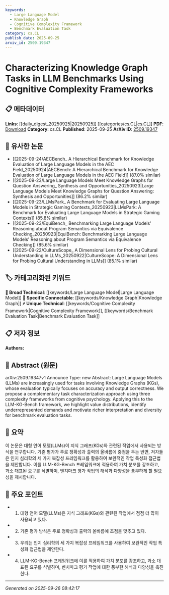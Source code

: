 ```yaml
---
keywords:
  - Large Language Model
  - Knowledge Graph
  - Cognitive Complexity Framework
  - Benchmark Evaluation Task
category: cs.CL
publish_date: 2025-09-25
arxiv_id: 2509.19347
---
```


<!-- KEYWORD_LINKING_METADATA:
{
  "processed_timestamp": "2025-09-26T08:42:17.221722",
  "vocabulary_version": "1.0",
  "selected_keywords": [
    "Large Language Model",
    "Knowledge Graph",
    "Cognitive Complexity Framework",
    "Benchmark Evaluation Task"
  ],
  "rejected_keywords": [],
  "similarity_scores": {
    "Large Language Model": 0.8,
    "Knowledge Graph": 0.85,
    "Cognitive Complexity Framework": 0.7,
    "Benchmark Evaluation Task": 0.65
  },
  "extraction_method": "AI_prompt_based",
  "budget_applied": true,
  "candidates_json": {
    "candidates": [
      {
        "surface": "Large Language Models",
        "canonical": "Large Language Model",
        "aliases": [
          "LLMs"
        ],
        "category": "broad_technical",
        "rationale": "Large Language Models are central to the paper's discussion and connect well with existing broad technical concepts.",
        "novelty_score": 0.3,
        "connectivity_score": 0.9,
        "specificity_score": 0.65,
        "link_intent_score": 0.8
      },
      {
        "surface": "Knowledge Graphs",
        "canonical": "Knowledge Graph",
        "aliases": [
          "KGs"
        ],
        "category": "specific_connectable",
        "rationale": "Knowledge Graphs are a specific focus of the paper, providing strong connectivity to related research areas.",
        "novelty_score": 0.4,
        "connectivity_score": 0.85,
        "specificity_score": 0.8,
        "link_intent_score": 0.85
      },
      {
        "surface": "Cognitive Complexity Frameworks",
        "canonical": "Cognitive Complexity Framework",
        "aliases": [],
        "category": "unique_technical",
        "rationale": "This concept is unique to the paper's approach, offering novel insights into task characterization.",
        "novelty_score": 0.75,
        "connectivity_score": 0.6,
        "specificity_score": 0.85,
        "link_intent_score": 0.7
      },
      {
        "surface": "Benchmark Evaluation Tasks",
        "canonical": "Benchmark Evaluation Task",
        "aliases": [],
        "category": "unique_technical",
        "rationale": "This term is specific to the paper's proposed methodology, highlighting its unique contribution.",
        "novelty_score": 0.65,
        "connectivity_score": 0.55,
        "specificity_score": 0.8,
        "link_intent_score": 0.65
      }
    ],
    "ban_list_suggestions": [
      "accuracy",
      "output correctness",
      "value distributions"
    ]
  },
  "decisions": [
    {
      "candidate_surface": "Large Language Models",
      "resolved_canonical": "Large Language Model",
      "decision": "linked",
      "scores": {
        "novelty": 0.3,
        "connectivity": 0.9,
        "specificity": 0.65,
        "link_intent": 0.8
      }
    },
    {
      "candidate_surface": "Knowledge Graphs",
      "resolved_canonical": "Knowledge Graph",
      "decision": "linked",
      "scores": {
        "novelty": 0.4,
        "connectivity": 0.85,
        "specificity": 0.8,
        "link_intent": 0.85
      }
    },
    {
      "candidate_surface": "Cognitive Complexity Frameworks",
      "resolved_canonical": "Cognitive Complexity Framework",
      "decision": "linked",
      "scores": {
        "novelty": 0.75,
        "connectivity": 0.6,
        "specificity": 0.85,
        "link_intent": 0.7
      }
    },
    {
      "candidate_surface": "Benchmark Evaluation Tasks",
      "resolved_canonical": "Benchmark Evaluation Task",
      "decision": "linked",
      "scores": {
        "novelty": 0.65,
        "connectivity": 0.55,
        "specificity": 0.8,
        "link_intent": 0.65
      }
    }
  ]
}
-->

# Characterizing Knowledge Graph Tasks in LLM Benchmarks Using Cognitive Complexity Frameworks

## 📋 메타데이터

**Links**: [[daily_digest_20250925|20250925]] [[categories/cs.CL|cs.CL]]
**PDF**: [Download](https://arxiv.org/pdf/2509.19347.pdf)
**Category**: cs.CL
**Published**: 2025-09-25
**ArXiv ID**: [2509.19347](https://arxiv.org/abs/2509.19347)

## 🔗 유사한 논문
- [[2025-09-24/AECBench_ A Hierarchical Benchmark for Knowledge Evaluation of Large Language Models in the AEC Field_20250924|AECBench: A Hierarchical Benchmark for Knowledge Evaluation of Large Language Models in the AEC Field]] (87.0% similar)
- [[2025-09-23/Large Language Models Meet Knowledge Graphs for Question Answering_ Synthesis and Opportunities_20250923|Large Language Models Meet Knowledge Graphs for Question Answering: Synthesis and Opportunities]] (86.2% similar)
- [[2025-09-23/LLMsPark_ A Benchmark for Evaluating Large Language Models in Strategic Gaming Contexts_20250923|LLMsPark: A Benchmark for Evaluating Large Language Models in Strategic Gaming Contexts]] (85.8% similar)
- [[2025-09-23/EquiBench_ Benchmarking Large Language Models' Reasoning about Program Semantics via Equivalence Checking_20250923|EquiBench: Benchmarking Large Language Models' Reasoning about Program Semantics via Equivalence Checking]] (85.6% similar)
- [[2025-09-22/CultureScope_ A Dimensional Lens for Probing Cultural Understanding in LLMs_20250922|CultureScope: A Dimensional Lens for Probing Cultural Understanding in LLMs]] (85.1% similar)

## 🏷️ 카테고리화된 키워드
**🧠 Broad Technical**: [[keywords/Large Language Model|Large Language Model]]
**🔗 Specific Connectable**: [[keywords/Knowledge Graph|Knowledge Graph]]
**⚡ Unique Technical**: [[keywords/Cognitive Complexity Framework|Cognitive Complexity Framework]], [[keywords/Benchmark Evaluation Task|Benchmark Evaluation Task]]

## 📋 저자 정보

**Authors:** 

## 📄 Abstract (원문)

arXiv:2509.19347v1 Announce Type: new 
Abstract: Large Language Models (LLMs) are increasingly used for tasks involving Knowledge Graphs (KGs), whose evaluation typically focuses on accuracy and output correctness. We propose a complementary task characterization approach using three complexity frameworks from cognitive psychology. Applying this to the LLM-KG-Bench framework, we highlight value distributions, identify underrepresented demands and motivate richer interpretation and diversity for benchmark evaluation tasks.

## 📝 요약

이 논문은 대형 언어 모델(LLMs)이 지식 그래프(KGs)와 관련된 작업에서 사용되는 방식을 연구합니다. 기존 평가가 주로 정확성과 출력의 올바름에 중점을 두는 반면, 저자들은 인지 심리학의 세 가지 복잡성 프레임워크를 활용하여 보완적인 작업 특성화 접근법을 제안합니다. 이를 LLM-KG-Bench 프레임워크에 적용하여 가치 분포를 강조하고, 과소 대표된 요구를 식별하며, 벤치마크 평가 작업의 해석과 다양성을 풍부하게 할 필요성을 제시합니다.

## 🎯 주요 포인트

- 1. 대형 언어 모델(LLMs)은 지식 그래프(KGs)와 관련된 작업에서 점점 더 많이 사용되고 있다.
- 2. 기존 평가 방식은 주로 정확성과 출력의 올바름에 초점을 맞추고 있다.
- 3. 우리는 인지 심리학의 세 가지 복잡성 프레임워크를 사용하여 보완적인 작업 특성화 접근법을 제안한다.
- 4. LLM-KG-Bench 프레임워크에 이를 적용하여 가치 분포를 강조하고, 과소 대표된 요구를 식별하며, 벤치마크 평가 작업에 대한 풍부한 해석과 다양성을 촉진한다.


---

*Generated on 2025-09-26 08:42:17*